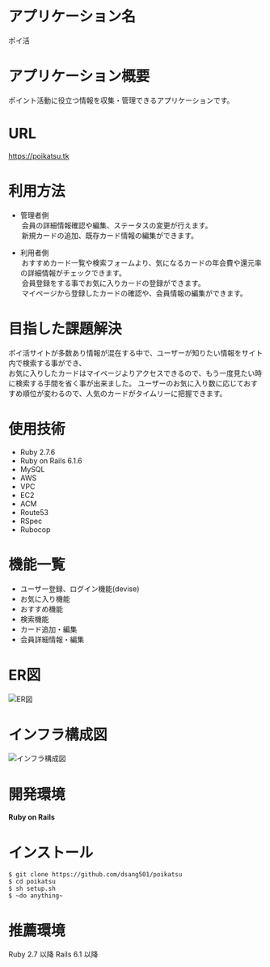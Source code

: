 # アプリケーション名
  ポイ活

# アプリケーション概要
  ポイント活動に役立つ情報を収集・管理できるアプリケーションです。

# URL
  https://poikatsu.tk

# 利用方法
* 管理者側  
&thinsp;会員の詳細情報確認や編集、ステータスの変更が行えます。  
&thinsp;新規カードの追加、既存カード情報の編集ができます。  
  
* 利用者側  
&thinsp;おすすめカード一覧や検索フォームより、気になるカードの年会費や還元率の詳細情報がチェックできます。  
&thinsp;会員登録をする事でお気に入りカードの登録ができます。  
&thinsp;マイページから登録したカードの確認や、会員情報の編集ができます。

# 目指した課題解決
ポイ活サイトが多数あり情報が混在する中で、ユーザーが知りたい情報をサイト内で検索する事ができ、  
お気に入りしたカードはマイページよりアクセスできるので、もう一度見たい時に検索する手間を省く事が出来ました。
ユーザーのお気に入り数に応じておすすめ順位が変わるので、人気のカードがタイムリーに把握できます。

# 使用技術
* Ruby 2.7.6
* Ruby on Rails 6.1.6
* MySQL
* AWS
* VPC
* EC2
* ACM
* Route53
* RSpec
* Rubocop

# 機能一覧
* ユーザー登録、ログイン機能(devise)
* お気に入り機能
* おすすめ機能
* 検索機能
* カード追加・編集
* 会員詳細情報・編集

# ER図
  ![ER図](https://user-images.githubusercontent.com/80367441/200984102-3fd646f5-6900-42cf-b337-b3057e7f20ac.png)

# インフラ構成図
  ![インフラ構成図](https://user-images.githubusercontent.com/80367441/203473980-9b3f6c6a-0d24-4c32-b1fc-b5f10f5895ac.png)

# 開発環境
  **Ruby on Rails**

# インストール
  ```
  $ git clone https://github.com/dsang501/poikatsu
  $ cd poikatsu
  $ sh setup.sh
  $ ~do anything~
  ```

# 推薦環境
  Ruby 2.7 以降 Rails 6.1 以降
